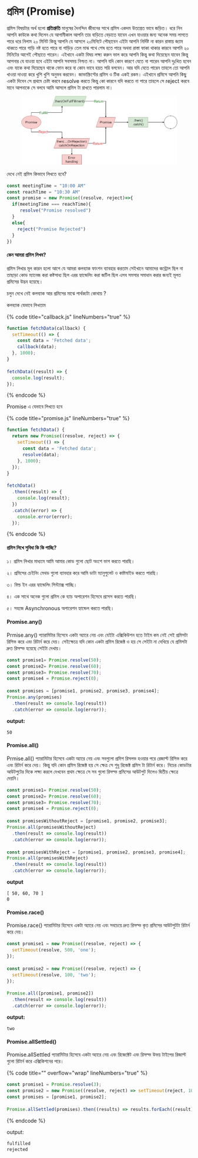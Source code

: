 # প্রমিস (Promise)

প্রমিস বিষয়টার অর্থ হলো **প্রতিশ্রুতি** মানুষের দৈনন্দিন জীবনের সাথে প্রমিস একদম উতপ্রেত ভাবে জড়িত। ধরে নিন আপনি কাউকে কথা দিলেন যে আগামীকাল আপনি তার বাড়িতে বেড়াতে যাবেন এখন যাওয়ার জন্য অনেক সময় লাগতে পারে ধরে নিলাম ২০ মিনিট কিন্তু আপনি যে আসলে ২০মিনিটে পৌছাবেন এইটা আপনি নির্দিষ্ট না কারন রাস্তায় জ্যাম থাকতে পারে গাড়ি নষ্ট হতে পারে বা গাড়িড় তেল মাঝ পথে শেষ হতে পারে অথবা রাস্তা ফাকা থাকার কারনে আপনি ২০ মিনিটের আগেই পৌছাতে পারেন। এইখানে একটা বিষয় লক্ষ্য করুন ভাল করে আপনি কিন্তু কথা দিয়েছেন যাবেন কিন্তু আপনার যে যাওয়া হবে এইটা আপনি সবসময় নিশ্চত না। আপনি যদি কোন কারণে যেতে না পারেন আপনি দুঃখিত হবেন এবং যাকে কথা দিয়েছেন থাকে ফোন করে বা কোন ভাবে হয়ত সরি বলবেন। আর যদি যেতে পারেন তাহলে তো আপনি খাওয়া দাওয়া করে খুশি খুশি অনুভব করবেন। জাভাস্ক্রিপ্টের প্রমিস ও টিক একই রকম। এইখানে প্রমিসে আপনি কিছু একটা দিবেন সে প্রথমে চেষ্টা করবে resolve করতে কিন্তু কো কারনে যদি করতে না পারে তাহলে সে reject করবে মানে আপনাকে সে বলবে আমি আসলে প্রমিস টা রাখতে পারলাম না।&#x20;



<figure><img src=".gitbook/assets/image (7).png" alt=""><figcaption></figcaption></figure>

দেখে নেই প্রমিস কিভাবে লিখতে হবে?

```javascript
const meetingTime = "10:00 AM"
const reachTime = "10:30 AM"
const promise = new Promise((resolve, reject)=>{
  if(meetingTime === reachTime){
     resolve("Promise resolved")
  }
  else{
    reject("Promise Rejected")
  }
})
```

#### কেন আমরা প্রমিস লিখব?

প্রমিস লিখার মূল কারন হলো আগে যে আমরা কলব্যাক ফাংশন ব্যাবহার করতাম সেইখানে আমাদের কন্ট্রোল ছিল না তাছাড়া কোড ম্যানেজ করা কষ্টসাধ্য ছিল এরর হ্যান্ডেলিং করা জটিল ছিল এসব সমসার সমাধান করার জন্যই মূলত প্রমিসের উদ্ভব হয়েছে।&#x20;

চলুন দেখে নেই কলব্যাক আর প্রমিসের মাঝে পার্থক্যটা কোথায় ?

কলব্যাক যেভাবে লিখতাম

{% code title="callback.js" lineNumbers="true" %}
```javascript
function fetchData(callback) {
  setTimeout(() => {
    const data = 'Fetched data';
    callback(data);
  }, 1000);
}

fetchData((result) => {
  console.log(result);
});

```
{% endcode %}

Promise এ যেভাবে লিখতে হবে

{% code title="promise.js" lineNumbers="true" %}
```javascript
function fetchData() {
  return new Promise((resolve, reject) => {
    setTimeout(() => {
      const data = 'Fetched data';
      resolve(data);
    }, 1000);
  });
}

fetchData()
  .then((result) => {
    console.log(result);
  })
  .catch((error) => {
    console.error(error);
  });
```
{% endcode %}

#### প্রমিস লিখে সুবিধা কি কি পাচ্ছি?

১। প্রমিস লিখার মাধ্যমে আমি আমার কোড গুলো ছোট অংশে ভাগ করতে পারছি।

২। প্রমিসের চেইনিং মেথড গুলো ব্যাবহার করে আমি ডাটা ম্যানুপুলেট ও কাষ্টমাইড করতে পারছি।

৩। বিল্ড ইন এরর হ্যান্ডেলিং সিন্ট্যাক্স পাচ্ছি।

৪। এক সাথে অনেক গুলো প্রমিস কে ব্যাচ অপারেশন হিসেবে প্রসেস করতে পারছি।

৫। সহজে Asynchronous অপারেশন হ্যান্ডেল করতে পারছি।



#### Promise.any()

Prmise.any() প্যারামিটার হিসেবে একটা অ্যারে নেয় এবং যেইটা এক্সিকিউশন হতে টাইম কম নেই সেই প্রমিসটা  রিসিভ করে এবং রিটার্ন করে দেয়। সেইক্ষেত্রে যদি কোন একটা প্রমিস রিজেক্ট ও হয় সে সেইটা না দেখিয়ে যে প্রমিসটা দ্রুত রিসল্ভ হয়েছে সেইটা দেখায়।&#x20;

```javascript
const promise1= Promise.resolve(50);
const promise2= Promise.resolve(60);
const promise3= Promise.resolve(70);
const promise4 = Promise.reject(0);

const promises = [promise1, promise2, promise3, promise4];
Promise.any(promises)
  .then(result => console.log(result))
  .catch(error => console.log(error));
```

**output:**

```
50
```

#### Promise.all()

Prmise.all() প্যারামিটার হিসেবে একটা অ্যারে নেয় এবং সবগুলো প্রমিশ রিসলভ হওয়ার পরে রেজাল্ট রিসিভ করে এবং রিটার্ন করে দেয়। কিন্তু যদি কোন প্রমিস রিজেক্ট হয় সে ক্ষেত্র সে শুধু রিজেক্ট প্রমিস টা রিটার্ন করে। নিচের কোডটার আউটপুটের দিকে লক্ষ্য করলে দেখবেন প্রথম ক্ষেত্রে সে সব গুলো রিসল্ভ প্রমিসের আউটপুট দিলেও দ্বিতীয় ক্ষেত্রে দেয়নি।

```javascript
const promise1= Promise.resolve(50);
const promise2= Promise.resolve(60);
const promise3= Promise.resolve(70);
const promise4 = Promise.reject(0);

const promisesWithoutReject = [promise1, promise2, promise3];
Promise.all(promisesWithoutReject)
  .then(result => console.log(result))
  .catch(error => console.log(error));
  
const promisesWithReject = [promise1, promise2, promise3, promise4];
Promise.all(promisesWithReject)
  .then(result => console.log(result))
  .catch(error => console.log(error));
```

**output**

```
[ 50, 60, 70 ]
0
```

#### Promise.race()

Promise.race() প্যারামিটার হিসেবে একটা অ্যারে নেয় এবং সবচেয়ে দ্রুত রিসল্ভ কৃত প্রমিসের আউটপুটটা রিটার্ন করে দেয়।&#x20;

```javascript
const promise1 = new Promise((resolve, reject) => {
  setTimeout(resolve, 500, 'one');
});

const promise2 = new Promise((resolve, reject) => {
  setTimeout(resolve, 100, 'two');
});

Promise.all([promise1, promise2])
  .then(result => console.log(result))
  .catch(error => console.log(error));
```

**output:**

```
two
```

#### Promise.allSettled()

Promise.allSettled প্যারামিটার হিসেবে একটা অ্যারে নেয় এবং রিজেক্টেট এবং রিসল্ভ উভয় টাইপের রিজাল্ট গুলো রিটার্ন করে এক্সিকিশনের পরে।

{% code title="" overflow="wrap" lineNumbers="true" %}
```javascript
const promise1 = Promise.resolve(3);
const promise2 = new Promise((resolve, reject) => setTimeout(reject, 100, 'foo'));
const promises = [promise1, promise2];

Promise.allSettled(promises).then((results) => results.forEach((result) => console.log(result.status)));
```
{% endcode %}



output:

```sh
fulfilled
rejected
```

